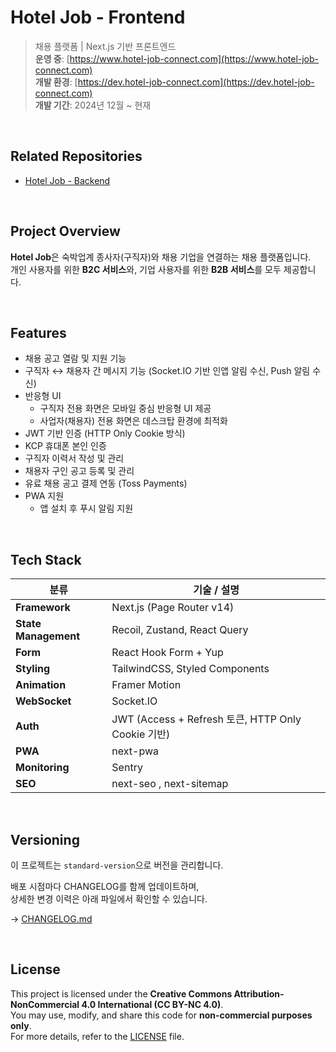 # Hotel Job - Frontend

> 채용 플랫폼 | Next.js 기반 프론트엔드  
> **운영 중**: [https://www.hotel-job-connect.com](https://www.hotel-job-connect.com)  
> **개발 환경**: [https://dev.hotel-job-connect.com](https://dev.hotel-job-connect.com)  
> **개발 기간**: 2024년 12월 ~ 현재

<br>

## Related Repositories

- [Hotel Job - Backend](https://github.com/K-Soo/hotel-job-api)

<br>


## Project Overview

**Hotel Job**은 숙박업계 종사자(구직자)와 채용 기업을 연결하는 채용 플랫폼입니다.  
개인 사용자를 위한 **B2C 서비스**와, 기업 사용자를 위한 **B2B 서비스**를 모두 제공합니다.

<br>

## Features

- 채용 공고 열람 및 지원 기능
- 구직자 ↔ 채용자 간 메시지 기능
  (Socket.IO 기반 인앱 알림 수신, Push 알림 수신)
- 반응형 UI
  - 구직자 전용 화면은 모바일 중심 반응형 UI 제공
  - 사업자(채용자) 전용 화면은 데스크탑 환경에 최적화
- JWT 기반 인증 (HTTP Only Cookie 방식)
- KCP 휴대폰 본인 인증
- 구직자 이력서 작성 및 관리
- 채용자 구인 공고 등록 및 관리
- 유료 채용 공고 결제 연동 (Toss Payments)
- PWA 지원
  - 앱 설치 후 푸시 알림 지원

<br>

## Tech Stack

| 분류                 | 기술 / 설명                                        |
| -------------------- | -------------------------------------------------- |
| **Framework**        | Next.js (Page Router v14)                          |
| **State Management** | Recoil, Zustand, React Query                       |
| **Form**             | React Hook Form + Yup                              |
| **Styling**          | TailwindCSS, Styled Components                     |
| **Animation**        | Framer Motion                                      |
| **WebSocket**        | Socket.IO                                          |
| **Auth**             | JWT (Access + Refresh 토큰, HTTP Only Cookie 기반) |
| **PWA**              | next-pwa                                           |
| **Monitoring**       | Sentry                                             |
| **SEO**              | next-seo , next-sitemap                            |

<br>





## Versioning

이 프로젝트는 `standard-version`으로 버전을 관리합니다.

배포 시점마다 CHANGELOG를 함께 업데이트하며,  
상세한 변경 이력은 아래 파일에서 확인할 수 있습니다.

→ [CHANGELOG.md](./CHANGELOG.md)

<br>

## License

This project is licensed under the **Creative Commons Attribution-NonCommercial 4.0 International (CC BY-NC 4.0)**.  
You may use, modify, and share this code for **non-commercial purposes only**.  
For more details, refer to the [LICENSE](./LICENSE) file.
